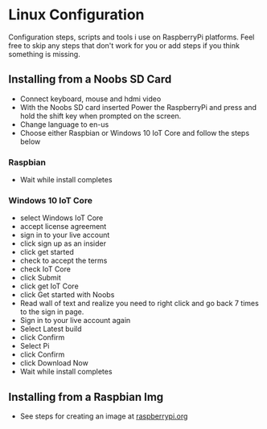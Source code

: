 

# Linux Configuration

Configuration steps, scripts and tools i use on RaspberryPi platforms. Feel free to skip any steps that don't work for you or add steps if you think something is missing.

## Installing from a Noobs SD Card

- Connect keyboard, mouse and hdmi video
- With the Noobs SD card inserted Power the RaspberryPi and press and hold the shift key when prompted on the screen.
- Change language to en-us
- Choose either Raspbian or Windows 10 IoT Core and follow the steps below

### Raspbian

- Wait while install completes

### Windows 10 IoT Core

- select Windows IoT Core
- accept license agreement
- sign in to your live account
- click sign up as an insider
- click get started
- check to accept the terms
- check IoT Core
- click Submit
- click get IoT Core
- click Get started with Noobs
- Read wall of text and realize you need to right click and go back 7 times to the sign in page.
- Sign in to your live account again
- Select Latest build
- click Confirm
- Select Pi
- click Confirm
- click Download Now
- Wait while install completes

## Installing from a Raspbian Img

- See steps for creating an image at [raspberrypi.org](https://www.raspberrypi.org/documentation/installation/installing-images/README.md)
